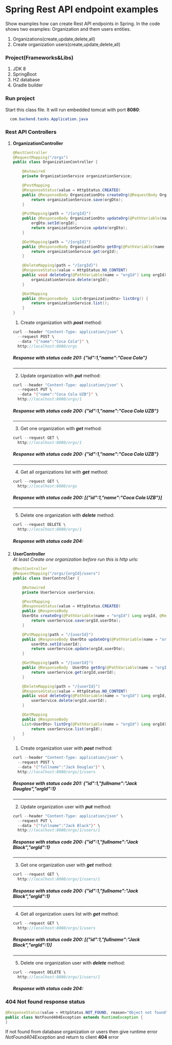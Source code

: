 # Spring Rest API endpoint examples
Show examples how can create Rest API endpoints in Spring. In the code shows two examples: Organization and them users entities. 
1. Organizations(create,update,delete,all) 
2. Create organization users(create,update,delete,all)
### Project(Frameworks&Libs)
1. JDK 8
2. SpringBoot
3. H2 database
4. Gradle builder
### Run project
  Start this class file. It will run embedded tomcat with port **8080**:
```java
  com.backend.tasks.Application.java
```
### Rest API Controllers
1. **OrganizationController**<br/>
    ```java
    @RestController
    @RequestMapping("/orgs")
    public class OrganizationController {

        @Autowired
        private OrganizationService organizationService;

        @PostMapping
        @ResponseStatus(value = HttpStatus.CREATED)
        public @ResponseBody OrganizationDto createOrg(@RequestBody OrganizationDto orgDto) {
            return organizationService.save(orgDto);
        }

        @PutMapping(path = "/{orgId}")
        public @ResponseBody OrganizationDto updateOrg(@PathVariable(name = "orgId") Long orgId,@RequestBody OrganizationDto orgDto) {
            orgDto.setId(orgId);
            return organizationService.update(orgDto);
        }

        @GetMapping(path = "/{orgId}")
        public @ResponseBody OrganizationDto getOrg(@PathVariable(name = "orgId") Long orgId) {
            return organizationService.get(orgId);
        }

        @DeleteMapping(path = "/{orgId}")
        @ResponseStatus(value = HttpStatus.NO_CONTENT)
        public void deleteOrg(@PathVariable(name = "orgId") Long orgId) {
            organizationService.delete(orgId);
        }

        @GetMapping
        public @ResponseBody  List<OrganizationDto> listOrg() {
            return organizationService.list();
        }
    }
    ```
    1. Create organization with ***post*** method:
    ```java
    curl --header "Content-Type: application/json" \
      --request POST \
      --data '{"name":"Coca Cola"}' \
      http://localhost:8080/orgs
    ```
    ##### Response with status code **201**: _{"id":1,"name":"Coca Cola"}_
    <hr/>

    2. Update organization with ***put*** method:
    ```java
    curl --header "Content-Type: application/json" \
      --request PUT \
      --data '{"name":"Coca Cola UZB"}' \
      http://localhost:8080/orgs/1
    ```
    ##### Response with status code **200**: _{"id":1,"name":"Coca Cola UZB"}_
    <hr/>

    3. Get one organization with ***get*** method:
    ```java
    curl --request GET \
      http://localhost:8080/orgs/1
    ```
    ##### Response with status code **200**: _{"id":1,"name":"Coca Cola UZB"}_
    <hr/>

    4. Get all organizations list with ***get*** method:
    ```java
    curl --request GET \
      http://localhost:8080/orgs
    ```
    ##### Response with status code **200**: _[{"id":1,"name":"Coca Cola UZB"}]_
    <hr/>

    5. Delete one organization with ***delete*** method:
    ```java
    curl --request DELETE \
      http://localhost:8080/orgs/1
    ```
    ##### Response with status code **204**:

2. **UserController**<br/>
    _At least Create one organization before run this is http urls:_
    ```java
    @RestController
    @RequestMapping("/orgs/{orgId}/users")
    public class UserController {

        @Autowired
        private UserService userService;

        @PostMapping
        @ResponseStatus(value = HttpStatus.CREATED)
        public @ResponseBody
        UserDto createOrg(@PathVariable(name = "orgId") Long orgId, @RequestBody UserDto userDto) {
            return userService.save(orgId,userDto);
        }

        @PutMapping(path = "/{userId}")
        public @ResponseBody UserDto updateOrg(@PathVariable(name = "orgId") Long orgId,@PathVariable(name = "userId") Long userId,@RequestBody UserDto userDto) {
            userDto.setId(userId);
            return userService.update(orgId,userDto);
        }

        @GetMapping(path = "/{userId}")
        public @ResponseBody  UserDto getOrg(@PathVariable(name = "orgId") Long orgId, @PathVariable(name = "userId") Long userId) {
            return userService.get(orgId,userId);
        }

        @DeleteMapping(path = "/{userId}")
        @ResponseStatus(value = HttpStatus.NO_CONTENT)
        public void deleteOrg(@PathVariable(name = "orgId") Long orgId, @PathVariable(name = "userId") Long userId) {
            userService.delete(orgId,userId);
        }

        @GetMapping
        public @ResponseBody
        List<UserDto> listOrg(@PathVariable(name = "orgId") Long orgId) {
            return userService.list(orgId);
        }
    }
    ```
    1. Create organization user with ***post*** method:
    ```java
    curl --header "Content-Type: application/json" \
      --request POST \
      --data '{"fullname":"Jack Douglas"}' \
      http://localhost:8080/orgs/1/users
    ```
    ##### Response with status code **201**: _{"id":1,"fullname":"Jack Douglas","orgId":1}_
    <hr/>

    2. Update organization user with ***put*** method:
    ```java
    curl --header "Content-Type: application/json" \
      --request PUT \
      --data '{"fullname":"Jack Black"}' \
      http://localhost:8080/orgs/1/users/1
    ```
    ##### Response with status code **200**: _{"id":1,"fullname":"Jack Black","orgId":1}_
    <hr/>

    3. Get one organization user with ***get*** method:
    ```java
    curl --request GET \
      http://localhost:8080/orgs/1/users/1
    ```
    ##### Response with status code **200**: _{"id":1,"fullname":"Jack Black","orgId":1}_
    <hr/>

    4. Get all organization users list with ***get*** method:
    ```java
    curl --request GET \
      http://localhost:8080/orgs/1/users
    ```
    ##### Response with status code **200**: _[{"id":1,"fullname":"Jack Black","orgId":1}]_
    <hr/>

    5. Delete one organization user with ***delete*** method:
    ```java
    curl --request DELETE \
      http://localhost:8080/orgs/1/users/1
    ```
    ##### Response with status code **204**:
### 404 Not found response status
```java
@ResponseStatus(value = HttpStatus.NOT_FOUND, reason="Object not found")
public class NotFound404Exception extends RuntimeException {
}
```
If not found from database organization or users then give runtime error _NotFound404Exception_ and return to client **404** error
